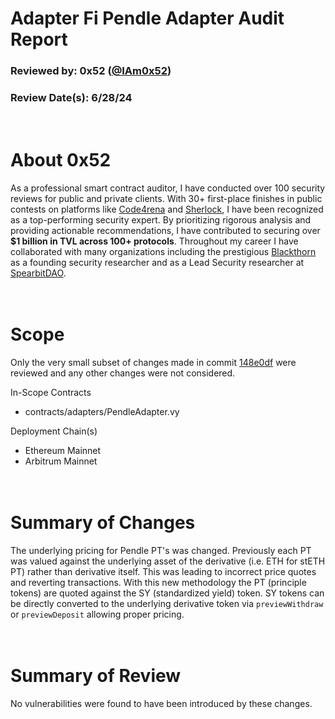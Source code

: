 # Adapter Fi Pendle Adapter Audit Report

### Reviewed by: 0x52 ([@IAm0x52](https://twitter.com/IAm0x52))

### Review Date(s): 6/28/24

# <br/> About 0x52

As a professional smart contract auditor, I have conducted over 100 security reviews for public and private clients. With 30+ first-place finishes in public contests on platforms like [Code4rena](https://code4rena.com/@0x52) and [Sherlock](https://audits.sherlock.xyz/watson/0x52), I have been recognized as a top-performing security expert. By prioritizing rigorous analysis and providing actionable recommendations, I have contributed to securing over **$1 billion in TVL across 100+ protocols**. Throughout my career I have collaborated with many organizations including  the prestigious [Blackthorn](https://www.blackthorn.xyz/) as a founding security researcher and as a Lead Security researcher at [SpearbitDAO](https://cantina.xyz/u/iam0x52).

# <br/> Scope

Only the very small subset of changes made in commit [148e0df](https://github.com/adapter-fi/AdapterVault/commit/148e0df4aabc104ac0ec913897dd2ccc3b67ba10) were reviewed and any other changes were not considered.

In-Scope Contracts
- contracts/adapters/PendleAdapter.vy

Deployment Chain(s)
- Ethereum Mainnet
- Arbitrum Mainnet

# <br/> Summary of Changes

The underlying pricing for Pendle PT's was changed. Previously each PT was valued against the underlying asset of the derivative (i.e. ETH for stETH PT) rather than derivative itself. This was leading to incorrect price quotes and reverting transactions. With this new methodology the PT (principle tokens) are quoted against the SY (standardized yield) token. SY tokens can be directly converted to the underlying derivative token via `previewWithdraw` or `previewDeposit` allowing proper pricing.

# <br/> Summary of Review

No vulnerabilities were found to have been introduced by these changes.